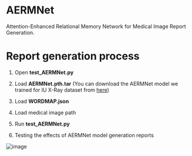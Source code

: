 # AERMNet
Attention-Enhanced Relational Memory Network for Medical Image Report Generation.

# Report generation process
1. Open **test_AERMNet.py**

2. Load **AERMNet.pth.tar** (You can download the AERMNet model we trained for IU X-Ray dataset from [here](https://drive.google.com/file/d/1o9BYUXnZu0w9eYtgVH66Dz53hV2GnLMp/view?usp=sharing](https://drive.google.com/file/d/1o9BYUXnZu0w9eYtgVH66Dz53hV2GnLMp/view?usp=sharing)))

3. Load **WORDMAP.json**

4. Load medical image path

5. Run **test_AERMNet.py**

6. Testing the effects of AERMNet model generation reports

![image](https://github.com/Allenxq/AERMNet/blob/main/test.jpg)
